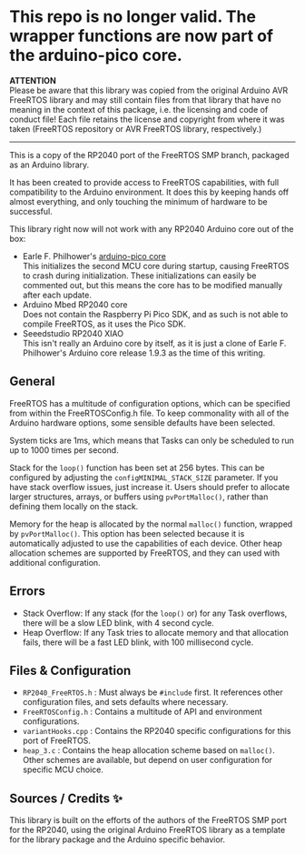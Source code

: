 # This repo is no longer valid.  The wrapper functions are now part of the arduino-pico core.



**ATTENTION**  
Please be aware that this library was copied from the original Arduino AVR FreeRTOS library and may still contain files from that library that have no meaning in the context of this package, i.e. the licensing and code of conduct file! Each file retains the license and copyright from where it was taken (FreeRTOS repository or AVR FreeRTOS library, respectively.)

________________________________________________________________________________________________

This is a copy of the RP2040 port of the FreeRTOS SMP branch, packaged as an Arduino library.

It has been created to provide access to FreeRTOS capabilities, with full compatibility to the Arduino environment.
It does this by keeping hands off almost everything, and only touching the minimum of hardware to be successful.

This library right now will not work with any RP2040 Arduino core out of the box:
* Earle F. Philhower's [arduino-pico core](https://github.com/earlephilhower/arduino-pico)  
  This initializes the second MCU core during startup, causing FreeRTOS to crash during initialization. These initializations can easily be commented
  out, but this means the core has to be modified manually after each update.
* Arduino Mbed RP2040 core  
  Does not contain the Raspberry Pi Pico SDK, and as such is not able to compile FreeRTOS, as it uses the Pico SDK.
* Seeedstudio RP2040 XIAO  
  This isn't really an Arduino core by itself, as it is just a clone of Earle F. Philhower's Arduino core release 1.9.3 as the time of this writing.

## General

FreeRTOS has a multitude of configuration options, which can be specified from within the FreeRTOSConfig.h file.
To keep commonality with all of the Arduino hardware options, some sensible defaults have been selected.

System ticks are 1ms, which means that Tasks can only be scheduled to run up to 1000 times per second.

Stack for the `loop()` function has been set at 256 bytes. This can be configured by adjusting the `configMINIMAL_STACK_SIZE` parameter. If you have stack overflow issues, just increase it.
Users should prefer to allocate larger structures, arrays, or buffers using `pvPortMalloc()`, rather than defining them locally on the stack.

Memory for the heap is allocated by the normal `malloc()` function, wrapped by `pvPortMalloc()`.
This option has been selected because it is automatically adjusted to use the capabilities of each device.
Other heap allocation schemes are supported by FreeRTOS, and they can used with additional configuration.

## Errors

* Stack Overflow: If any stack (for the `loop()` or) for any Task overflows, there will be a slow LED blink, with 4 second cycle.
* Heap Overflow: If any Task tries to allocate memory and that allocation fails, there will be a fast LED blink, with 100 millisecond cycle.

## Files & Configuration

* `RP2040_FreeRTOS.h` : Must always be `#include` first. It references other configuration files, and sets defaults where necessary.
* `FreeRTOSConfig.h` : Contains a multitude of API and environment configurations.
* `variantHooks.cpp` : Contains the RP2040 specific configurations for this port of FreeRTOS.
* `heap_3.c` : Contains the heap allocation scheme based on `malloc()`. Other schemes are available, but depend on user configuration for specific MCU choice.

## Sources / Credits ✨

This library is built on the efforts of the authors of the FreeRTOS SMP port for the RP2040, using the original Arduino FreeRTOS library as a template for the library package and the Arduino specific behavior.
